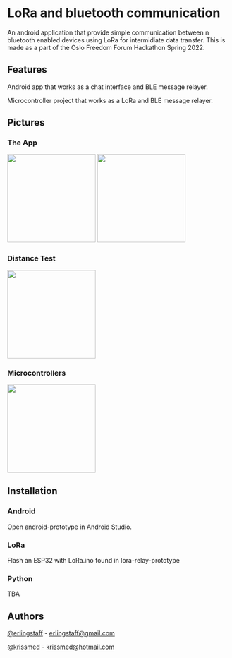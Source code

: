 # LoRa and bluetooth communication

An android application that provide simple communication between n bluetooth enabled devices using LoRa for intermidiate data transfer. This is made as a part of the Oslo Freedom Forum Hackathon Spring 2022.

## Features

Android app that works as a chat interface and BLE message relayer.

Microcontroller project that works as a LoRa and BLE message relayer.

## Pictures

### The App

<img src="https://user-images.githubusercontent.com/38101463/166745123-597074ef-6fc5-4a0d-a380-203dd667ebf8.png" width="200" height="200" />
<img src="https://user-images.githubusercontent.com/38101463/166745143-10431d86-5e26-4438-86bf-e749e4737446.jpg" width="200" height="200" />

### Distance Test

<img src="https://user-images.githubusercontent.com/38101463/166745245-7c71ea20-f303-4f06-9e6a-dcacfba1be49.png" width="200" height="200" />

### Microcontrollers

<img src="https://user-images.githubusercontent.com/38101463/166745753-55ddf668-a609-47fb-ba4c-437de7681ca7.png" width="200" height="200" />

## Installation

### Android

Open android-prototype in Android Studio.

### LoRa

Flash an ESP32 with LoRa.ino found in lora-relay-prototype

### Python

TBA

## Authors

[@erlingstaff](https://github.com/erlingstaff)  - erlingstaff@gmail.com

[@krissmed](https://github.com/krissmed) - krissmed@hotmail.com
